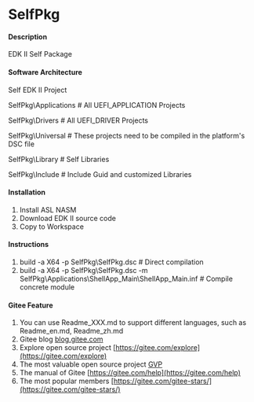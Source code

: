# SelfPkg

#### Description
EDK II Self Package

#### Software Architecture
Self EDK II Project

SelfPkg\Applications # All UEFI_APPLICATION Projects

SelfPkg\Drivers # All UEFI_DRIVER Projects

SelfPkg\Universal # These projects need to be compiled in the platform's DSC file

SelfPkg\Library # Self Libraries

SelfPkg\Include # Include Guid and customized Libraries

#### Installation

1.  Install ASL NASM
2.  Download EDK II source code
3.  Copy to Workspace

#### Instructions

1.  build -a X64 -p SelfPkg\SelfPkg.dsc  # Direct compilation
2.  build -a X64 -p SelfPkg\SelfPkg.dsc -m SelfPkg\Applications\ShellApp_Main\ShellApp_Main.inf  # Compile concrete module


#### Gitee Feature

1.  You can use Readme\_XXX.md to support different languages, such as Readme\_en.md, Readme\_zh.md
2.  Gitee blog [blog.gitee.com](https://blog.gitee.com)
3.  Explore open source project [https://gitee.com/explore](https://gitee.com/explore)
4.  The most valuable open source project [GVP](https://gitee.com/gvp)
5.  The manual of Gitee [https://gitee.com/help](https://gitee.com/help)
6.  The most popular members  [https://gitee.com/gitee-stars/](https://gitee.com/gitee-stars/)
